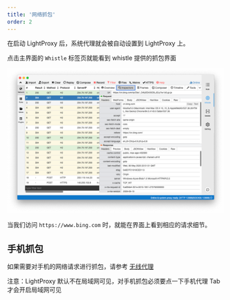 ```yaml
---
title: '网络抓包'
order: 2
---
```


在启动 LightProxy 后，系统代理就会被自动设置到 LightProxy 上。


点击主界面的 `Whistle` 标签页就能看到 whistle 提供的抓包界面


![img](../imgs/network-capture.png)


当我们访问 `https://www.bing.com` 时，就能在界面上看到相应的请求细节。

## 手机抓包

如果需要对手机的网络请求进行抓包，请参考 [无线代理](./wireless)

<Alert>注意：LightProxy 默认不在局域网可见，对手机抓包必须要点一下手机代理 Tab 才会开启局域网可见</Alert>
